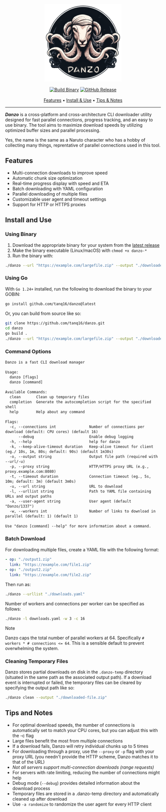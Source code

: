 <div align="center">
  <img src=".github/assets/logo.png" alt="Danzo Logo" width="250">

  <a href="https://github.com/tanq16/danzo/actions/workflows/binary.yml"><img alt="Build Binary" src="https://github.com/tanq16/danzo/actions/workflows/binary.yml/badge.svg"></a> <a href="https://github.com/Tanq16/danzo/releases"><img alt="GitHub Release" src="https://img.shields.io/github/v/release/tanq16/danzo"></a><br><br>
  <a href="#features">Features</a> &bull; <a href="#installation-and-usage">Install & Use</a> &bull; <a href="#tips-and-notes">Tips & Notes</a>
</div>

---

***Danzo*** is a cross-platform and cross-architecture CLI downloader utility designed for fast parallel connections, progress tracking, and an easy to use binary. The tool aims to maximize download speeds by utilizing optimized buffer sizes and parallel processing.

Yes, the name is the same as a Naruto character who has a hobby of collecting many things, reprentative of parallel connections used in this tool.

## Features

- Multi-connection downloads to improve speed
- Automatic chunk size optimization
- Real-time progress display with speed and ETA
- Batch downloading with YAML configuration
- Parallel downloading of multiple files
- Customizable user agent and timeout settings
- Support for HTTP or HTTPS proxies

## Install and Use

### Using Binary

1. Download the appropriate binary for your system from the [latest release](https://github.com/tanq16/danzo/releases/latest)
2. Make the binary executable (Linux/macOS) with `chmod +x danzo-*`
3. Run the binary with:

```bash
./danzo --url "https://example.com/largefile.zip" --output "./downloaded-file.zip"
```

### Using Go

With `Go 1.24+` installed, run the following to download the binary to your GOBIN:

```bash
go install github.com/tanq16/danzo@latest
```

Or, you can build from source like so:

```bash
git clone https://github.com/tanq16/danzo.git
cd danzo
go build .
./danzo --url "https://example.com/largefile.zip" --output "./downloaded-file.zip"
```

### Command Options

```
Danzo is a fast CLI download manager

Usage:
  danzo [flags]
  danzo [command]

Available Commands:
  clean       Clean up temporary files
  completion  Generate the autocompletion script for the specified shell
  help        Help about any command

Flags:
  -c, --connections int               Number of connections per download (default: CPU cores) (default 16)
      --debug                         Enable debug logging
  -h, --help                          help for danzo
  -k, --keep-alive-timeout duration   Keep-alive timeout for client (eg./ 10s, 1m, 80s; default: 90s) (default 1m30s)
  -o, --output string                 Output file path (required with --url/-u)
  -p, --proxy string                  HTTP/HTTPS proxy URL (e.g., proxy.example.com:8080)
  -t, --timeout duration              Connection timeout (eg., 5s, 10m; default: 3m) (default 3m0s)
  -u, --url string                    URL to download
  -l, --urllist string                Path to YAML file containing URLs and output paths
  -a, --user-agent string             User agent (default "Danzo/1337")
  -w, --workers int                   Number of links to download in parallel (default: 1) (default 1)

Use "danzo [command] --help" for more information about a command.
```

### Batch Download

For downloading multiple files, create a YAML file with the following format:

```yaml
- op: "./output1.zip"
  link: "https://example.com/file1.zip"
- op: "./output2.zip"
  link: "https://example.com/file2.zip"
```

Then run as:

```bash
./danzo --urllist "./downloads.yaml"
```

Number of workers and connections per worker can be specified as follows:

```bash
./danzo -l downloads.yaml -w 3 -c 16
```

> [!NOTE]
> Danzo caps the total number of parallel workers at 64. Specifically `# workers * # connections <= 64`. This is a sensible default to prevent overwhelming the system.

### Cleaning Temporary Files

Danzo stores partial downloads on disk in the `.danzo-temp` directory (situated in the same path as the associated output path). If a download event is interrupted or failed, the temporary files can be cleared by specifying the output path like so:

```bash
./danzo clean --output "./downloaded-file.zip"
```

## Tips and Notes

- For optimal download speeds, the number of connections is automatically set to match your CPU cores, but you can adjust this with the -c flag
- Large files benefit the most from multiple connections
- If a download fails, Danzo will retry individual chunks up to 5 times
- For downloading through a proxy, use the `--proxy` or `-p` flag with your proxy URL (you needn't provide the HTTP scheme, Danzo matches it to that of the URL)
- *Not all servers support multi-connection downloads (range requests)*
- For servers with rate limiting, reducing the number of connections might help
- Debug mode (`--debug`) provides detailed information about the download process
- Temporary files are stored in a .danzo-temp directory and automatically cleaned up after download
- Use `-a randomize` to randomize the user agent for every HTTP client
